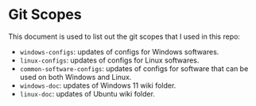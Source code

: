 # Git Scopes

This document is used to list out the git scopes that I used in this repo:

- `windows-configs`: updates of configs for Windows softwares.
- `linux-configs`: updates of configs for Linux softwares.
- `common-software-configs`: updates of configs for software that can be used on both Windows and Linux.
- `windows-doc`: updates of Windows 11 wiki folder.
- `linux-doc`: updates of Ubuntu wiki folder.

